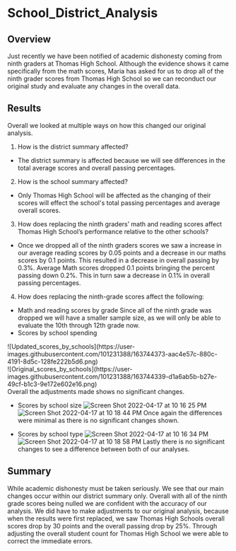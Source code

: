 # School_District_Analysis
## Overview ##
Just recently we have been notified of academic dishonesty coming from ninth graders at Thomas High School. Although the evidence shows it came specifically from the math scores, Maria has asked for us to drop all of the ninth grader scores from Thomas High School so we can reconduct our original study and evaluate any changes in the overall data.

## Results ##
Overall we looked at multiple ways on how this changed our original analysis.
1. How is the district summary affected?
 - The district summary is affected because we will see differences in the total average scores and overall passing percentages.
2. How is the school summary affected?
 - Only Thomas High School will be affected as the changing of their scores will effect the school's total passing percentages and average overall scores.
3. How does replacing the ninth graders’ math and reading scores affect Thomas High School’s performance relative to the other schools?
 - Once we dropped all of the ninth graders scores we saw a increase in our average reading scores by 0.05 points and a decrease in our maths scores by 0.1 points. This resulted in a decrease in overall passing by 0.3%. Average Math scores dropped 0.1 points bringing the percent passing down 0.2%. This in turn saw a decrease in 0.1% in overall passing percentages.
4. How does replacing the ninth-grade scores affect the following:
* Math and reading scores by grade
Since all of the ninth grade was dropped we will have a smaller sample size, as we will only be able to evaluate the 10th through 12th grade now.
* Scores by school spending
<p>![Updated_scores_by_schools](https://user-images.githubusercontent.com/101231388/163744373-aac4e57c-880c-4191-8d5c-128fe222b5d6.png)<br>
![Original_scores_by_schools](https://user-images.githubusercontent.com/101231388/163744339-d1a6ab5b-b27e-49cf-b1c3-9e172e602e16.png)<br>
Overall the adjustments made shows no significant changes.</p>

* Scores by school size
![Screen Shot 2022-04-17 at 10 16 25 PM](https://user-images.githubusercontent.com/101231388/163744899-c23ebee8-aaf5-4b7b-946b-4434e221d5f0.png)
![Screen Shot 2022-04-17 at 10 18 44 PM](https://user-images.githubusercontent.com/101231388/163744914-04c143b6-4245-43d6-bfc4-2bedbc09b926.png)
Once again the differences were minimal as there is no significant changes shown.

* Scores by school type
![Screen Shot 2022-04-17 at 10 16 34 PM](https://user-images.githubusercontent.com/101231388/163745033-e257b6f0-18c1-46a2-8a2b-23d915ff519f.png)
![Screen Shot 2022-04-17 at 10 18 58 PM](https://user-images.githubusercontent.com/101231388/163745040-8e90015a-724d-4214-9afd-2517b740762f.png)
Lastly there is no significant changes to see a difference between both of our analyses.

## Summary ##
While academic dishonesty must be taken seriously. We see that our main changes occur within our district summary only. Overall with all of the ninth grade scores being nulled we are confident with the accuracy of our analysis. We did have to make adjustments to our original analysis, because when the results were first replaced, we saw Thomas High Schools overall scores drop by 30 points and the overall passing drop by 25%. Through adjusting the overall student count for Thomas High School we were able to correct the immediate errors.
